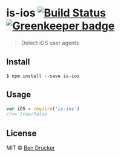 # is-ios [![Build Status](https://travis-ci.org/bendrucker/is-ios.svg?branch=master)](https://travis-ci.org/bendrucker/is-ios) [![Greenkeeper badge](https://badges.greenkeeper.io/bendrucker/is-ios.svg)](https://greenkeeper.io/)

> Detect iOS user agents


## Install

```
$ npm install --save is-ios
```


## Usage

```js
var iOS = require('is-ios')
//=> true/false
```


## License

MIT © [Ben Drucker](http://bendrucker.me)
